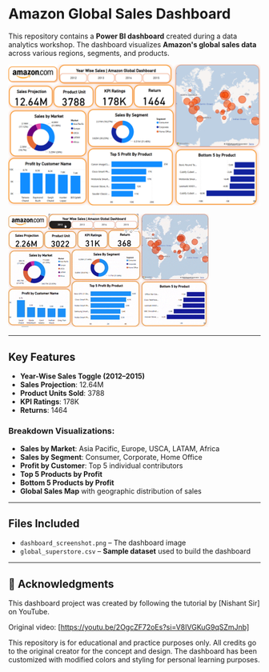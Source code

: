 #  Amazon Global Sales Dashboard

This repository contains a **Power BI dashboard** created during a data analytics workshop. The dashboard visualizes **Amazon's global sales data** across various regions, segments, and products.

![Amazon Global Dashboard](dashboard_screenshot.png)


![Dashboard Demo](dashboard-demo.gif)


---

##  Key Features

- **Year-Wise Sales Toggle (2012–2015)**
- **Sales Projection**: 12.64M
- **Product Units Sold**: 3788
- **KPI Ratings**: 178K
- **Returns**: 1464

###  Breakdown Visualizations:
- **Sales by Market**: Asia Pacific, Europe, USCA, LATAM, Africa
- **Sales by Segment**: Consumer, Corporate, Home Office
- **Profit by Customer**: Top 5 individual contributors
- **Top 5 Products by Profit**
- **Bottom 5 Products by Profit**
- **Global Sales Map** with geographic distribution of sales

---

##  Files Included

- `dashboard_screenshot.png` – The dashboard image
- `global_superstore.csv` – **Sample dataset** used to build the dashboard
  
---

## 🙏 Acknowledgments

This dashboard project was created by following the tutorial by [Nishant Sir] on YouTube.

Original video: [https://youtu.be/2OgcZF72oEs?si=V8IVGKuG9qSZmJnb]

This repository is for educational and practice purposes only.
All credits go to the original creator for the concept and design.
The dashboard has been customized with modified colors and styling for personal learning purposes.
